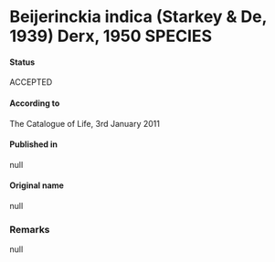 # Beijerinckia indica (Starkey & De, 1939) Derx, 1950 SPECIES

#### Status
ACCEPTED

#### According to
The Catalogue of Life, 3rd January 2011

#### Published in
null

#### Original name
null

### Remarks
null